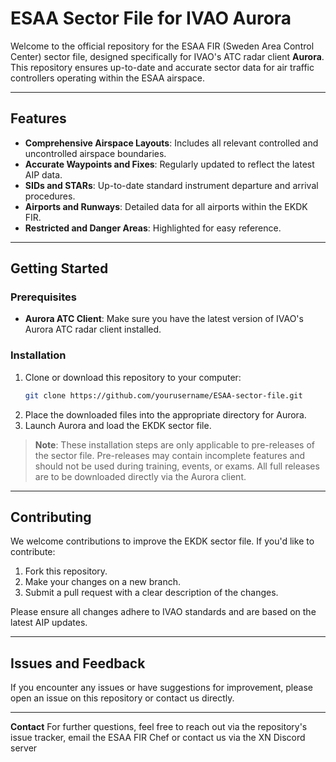 # ESAA Sector File for IVAO Aurora

Welcome to the official repository for the ESAA FIR (Sweden Area Control Center) sector file, designed specifically for IVAO's ATC radar client **Aurora**. This repository ensures up-to-date and accurate sector data for air traffic controllers operating within the ESAA airspace.

---

## Features

- **Comprehensive Airspace Layouts**: Includes all relevant controlled and uncontrolled airspace boundaries.
- **Accurate Waypoints and Fixes**: Regularly updated to reflect the latest AIP data.
- **SIDs and STARs**: Up-to-date standard instrument departure and arrival procedures.
- **Airports and Runways**: Detailed data for all airports within the EKDK FIR.
- **Restricted and Danger Areas**: Highlighted for easy reference.

---

## Getting Started

### Prerequisites
- **Aurora ATC Client**: Make sure you have the latest version of IVAO's Aurora ATC radar client installed.

### Installation
1. Clone or download this repository to your computer:
   ```bash
   git clone https://github.com/yourusername/ESAA-sector-file.git
   ```
2. Place the downloaded files into the appropriate directory for Aurora.
3. Launch Aurora and load the EKDK sector file.

> **Note**: These installation steps are only applicable to pre-releases of the sector file. Pre-releases may contain incomplete features and should not be used during training, events, or exams. All full releases are to be downloaded directly via the Aurora client.

---

## Contributing

We welcome contributions to improve the EKDK sector file. If you'd like to contribute:
1. Fork this repository.
2. Make your changes on a new branch.
3. Submit a pull request with a clear description of the changes.

Please ensure all changes adhere to IVAO standards and are based on the latest AIP updates.

---

## Issues and Feedback

If you encounter any issues or have suggestions for improvement, please open an issue on this repository or contact us directly.

---

**Contact**
For further questions, feel free to reach out via the repository's issue tracker, email the ESAA FIR Chef or contact us via the XN Discord server
